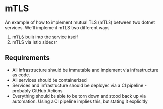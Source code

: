 # mTLS

An example of how to implement mutual TLS (mTLS) between two dotnet services. We'll implement mTLS two different ways
1. mTLS built into the service itself
2. mTLS via Istio sidecar

## Requirements

* All infrastructure should be immutable and implement via infrastructure as code.
* All services should be containerized
* Services and infrastructure should be deployed via a CI pipeline - probably GitHub Actions
* Everything should be able to be torn down and stood back up via automation. Using a CI pipeline implies this, but stating it explicitly
